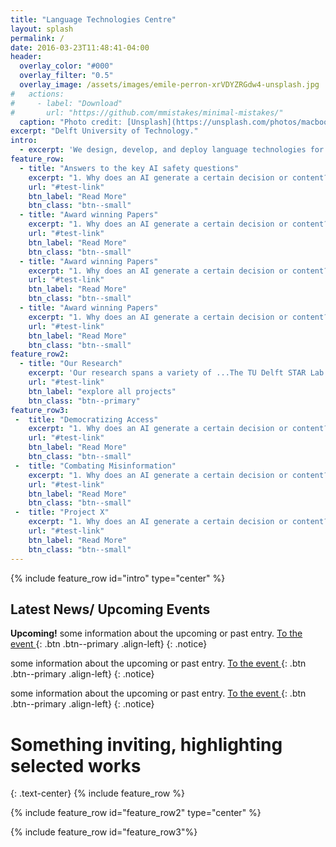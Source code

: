 ```yaml
---
title: "Language Technologies Centre"
layout: splash
permalink: /
date: 2016-03-23T11:48:41-04:00
header:
  overlay_color: "#000"
  overlay_filter: "0.5"
  overlay_image: /assets/images/emile-perron-xrVDYZRGdw4-unsplash.jpg
#   actions:
#     - label: "Download"
#       url: "https://github.com/mmistakes/minimal-mistakes/"
  caption: "Photo credit: [Unsplash](https://unsplash.com/photos/macbook-pro-showing-programming-language-xrVDYZRGdw4)"
excerpt: "Delft University of Technology."
intro: 
  - excerpt: 'We design, develop, and deploy language technologies for safe use in societal and industrial organizations.'
feature_row:
  - title: "Answers to the key AI safety questions"
    excerpt: "1. Why does an AI generate a certain decision or content?\n 2. What does an AI need to know to act reliably?\n 3. Which value dimensions should an AI be optimised for” "
    url: "#test-link"
    btn_label: "Read More"
    btn_class: "btn--small"
  - title: "Award winning Papers"
    excerpt: "1. Why does an AI generate a certain decision or content?\n 2. What does an AI need to know to act reliably?\n  3. Which value dimensions should an AI be optimised for” "
    url: "#test-link"
    btn_label: "Read More"
    btn_class: "btn--small"
  - title: "Award winning Papers"
    excerpt: "1. Why does an AI generate a certain decision or content?\n 2. What does an AI need to know to act reliably?\n  3. Which value dimensions should an AI be optimised for” "
    url: "#test-link"
    btn_label: "Read More"
    btn_class: "btn--small"
  - title: "Award winning Papers"
    excerpt: "1. Why does an AI generate a certain decision or content?\n 2. What does an AI need to know to act reliably?\n  3. Which value dimensions should an AI be optimised for” "
    url: "#test-link"
    btn_label: "Read More"
    btn_class: "btn--small"
feature_row2:
  - title: "Our Research"
    excerpt: 'Our research spans a variety of ...The TU Delft STAR Lab focuses on individuals and groups who face many options or complicated implications. We research how bringing together data and models, peoples preferences, and AI reasoning can facilitate outcomes better for society. We make impact through partnering with companies, universities, municipalities, and government departments.'
    url: "#test-link"
    btn_label: "explore all projects"
    btn_class: "btn--primary"
feature_row3:
 -  title: "Democratizing Access"
    excerpt: "1. Why does an AI generate a certain decision or content?\n 2. What does an AI need to know to act reliably?\n 3. Which value dimensions should an AI be optimised for” "
    url: "#test-link"
    btn_label: "Read More"
    btn_class: "btn--small"
 -  title: "Combating Misinformation"
    excerpt: "1. Why does an AI generate a certain decision or content?\n 2. What does an AI need to know to act reliably?\n 3. Which value dimensions should an AI be optimised for” "
    url: "#test-link"
    btn_label: "Read More"
    btn_class: "btn--small"
 -  title: "Project X"
    excerpt: "1. Why does an AI generate a certain decision or content?\n 2. What does an AI need to know to act reliably?\n 3. Which value dimensions should an AI be optimised for” "
    url: "#test-link"
    btn_label: "Read More"
    btn_class: "btn--small"
---
```


{% include feature_row id="intro" type="center" %}

## Latest News/ Upcoming Events
**Upcoming!** some information about the upcoming or past entry. [To the event ](#link){: .btn .btn--primary .align-left}
{: .notice}

some information about the upcoming or past entry. [To the event ](#link){: .btn .btn--primary .align-left}
{: .notice}

some information about the upcoming or past entry. [To the event ](#link){: .btn .btn--primary .align-left}
{: .notice}
# Something inviting, highlighting selected works 
{: .text-center}
{% include feature_row %}

{% include feature_row id="feature_row2" type="center" %}

{% include feature_row id="feature_row3"%}
